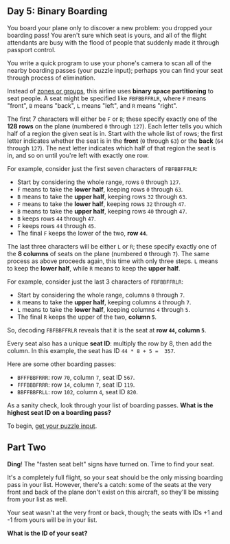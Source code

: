 
## Day 5: Binary Boarding

You board your plane only to discover a new problem: you dropped your boarding pass! You aren't sure which seat is yours, and all of the flight attendants are busy with the flood of people that suddenly made it through passport control.

You write a  quick program  to use your phone's camera to scan all of the nearby boarding passes (your puzzle input); perhaps you can find your seat through process of elimination.

Instead of  [zones or groups](https://www.youtube.com/watch?v=oAHbLRjF0vo), this airline uses  **binary space partitioning**  to seat people. A seat might be specified like  `FBFBBFFRLR`, where  `F`  means "front",  `B`  means "back",  `L`  means "left", and  `R`  means "right".

The first 7 characters will either be  `F`  or  `B`; these specify exactly one of the  **128 rows**  on the plane (numbered  `0`  through  `127`). Each letter tells you which half of a region the given seat is in. Start with the whole list of rows; the first letter indicates whether the seat is in the  **front**  (`0`  through  `63`) or the  **back**  (`64`  through  `127`). The next letter indicates which half of that region the seat is in, and so on until you're left with exactly one row.

For example, consider just the first seven characters of  `FBFBBFFRLR`:

-   Start by considering the whole range, rows  `0`  through  `127`.
-   `F`  means to take the  **lower half**, keeping rows  `0`  through  `63`.
-   `B`  means to take the  **upper half**, keeping rows  `32`  through  `63`.
-   `F`  means to take the  **lower half**, keeping rows  `32`  through  `47`.
-   `B`  means to take the  **upper half**, keeping rows  `40`  through  `47`.
-   `B`  keeps rows  `44`  through  `47`.
-   `F`  keeps rows  `44`  through  `45`.
-   The final  `F`  keeps the lower of the two,  **row  `44`**.

The last three characters will be either  `L`  or  `R`; these specify exactly one of the  **8 columns**  of seats on the plane (numbered  `0`  through  `7`). The same process as above proceeds again, this time with only three steps.  `L`  means to keep the  **lower half**, while  `R`  means to keep the  **upper half**.

For example, consider just the last 3 characters of  `FBFBBFFRLR`:

-   Start by considering the whole range, columns  `0`  through  `7`.
-   `R`  means to take the  **upper half**, keeping columns  `4`  through  `7`.
-   `L`  means to take the  **lower half**, keeping columns  `4`  through  `5`.
-   The final  `R`  keeps the upper of the two,  **column  `5`**.

So, decoding  `FBFBBFFRLR`  reveals that it is the seat at  **row  `44`, column  `5`**.

Every seat also has a unique  **seat ID**: multiply the row by 8, then add the column. In this example, the seat has ID  `44 * 8 + 5 =  357`.

Here are some other boarding passes:

-   `BFFFBBFRRR`: row  `70`, column  `7`, seat ID  `567`.
-   `FFFBBBFRRR`: row  `14`, column  `7`, seat ID  `119`.
-   `BBFFBBFRLL`: row  `102`, column  `4`, seat ID  `820`.

As a sanity check, look through your list of boarding passes.  **What is the highest seat ID on a boarding pass?**

To begin,  [get your puzzle input](https://adventofcode.com/2020/day/5/input).

## Part Two

**Ding**! The "fasten seat belt" signs have turned on. Time to find your seat.

It's a completely full flight, so your seat should be the only missing boarding pass in your list. However, there's a catch: some of the seats at the very front and back of the plane don't exist on this aircraft, so they'll be missing from your list as well.

Your seat wasn't at the very front or back, though; the seats with IDs +1 and -1 from yours will be in your list.

**What is the ID of your seat?**